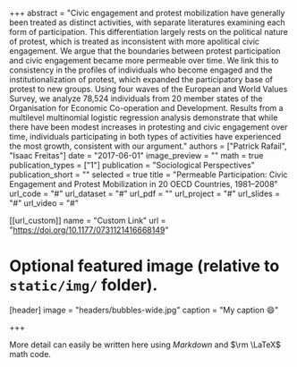 +++
abstract = "Civic engagement and protest mobilization have generally been treated as distinct activities, with separate literatures examining each form of participation. This differentiation largely rests on the political nature of protest, which is treated as inconsistent with more apolitical civic engagement. We argue that the boundaries between protest participation and civic engagement became more permeable over time. We link this to consistency in the profiles of individuals who become engaged and the institutionalization of protest, which expanded the participatory base of protest to new groups. Using four waves of the European and World Values Survey, we analyze 78,524 individuals from 20 member states of the Organisation for Economic Co-operation and Development. Results from a multilevel multinomial logistic regression analysis demonstrate that while there have been modest increases in protesting and civic engagement over time, individuals participating in both types of activities have experienced the most growth, consistent with our argument."
authors = ["Patrick Rafail", "Isaac Freitas"]
date = "2017-06-01"
image_preview = ""
math = true
publication_types = ["1"]
publication = "Sociological Perspectives"
publication_short = ""
selected = true
title = "Permeable Participation: Civic Engagement and Protest Mobilization in 20 OECD Countries, 1981–2008"
url_code = "#"
url_dataset = "#"
url_pdf = ""
url_project = "#"
url_slides = "#"
url_video = "#"

[[url_custom]]
name = "Custom Link"
url = "https://doi.org/10.1177/0731121416668149"

# Optional featured image (relative to `static/img/` folder).
[header]
image = "headers/bubbles-wide.jpg"
caption = "My caption :smile:"

+++

More detail can easily be written here using *Markdown* and $\rm \LaTeX$ math code.
